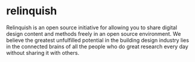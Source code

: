 relinquish
==========

Relinquish is an open source initiative for allowing you to share digital design content and methods freely in an open source environment. We believe the greatest unfulfilled potential in the building design industry lies in the connected brains of all the people who do great research every day without sharing it with others.